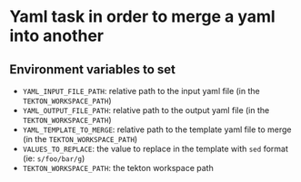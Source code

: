 # Yaml task in order to merge a yaml into another

## Environment variables to set

* `YAML_INPUT_FILE_PATH`: relative path to the input yaml file (in the `TEKTON_WORKSPACE_PATH`)
* `YAML_OUTPUT_FILE_PATH`: relative path to the output yaml file (in the `TEKTON_WORKSPACE_PATH`)
* `YAML_TEMPLATE_TO_MERGE`: relative path to the template yaml file to merge (in the `TEKTON_WORKSPACE_PATH`)
* `VALUES_TO_REPLACE`: the value to replace in the template with `sed` format (ie: `s/foo/bar/g`)
* `TEKTON_WORKSPACE_PATH`: the tekton workspace path

